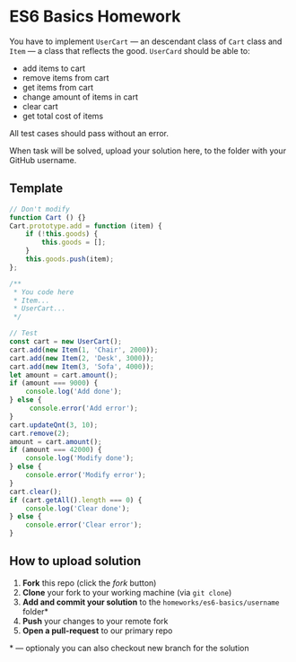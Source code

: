 # ES6 Basics Homework

You have to implement `UserCart` — an descendant class of `Cart` class and `Item` — a class that reflects the good.
`UserCard` should be able to:

* add items to cart
* remove items from cart
* get items from cart
* change amount of items in cart
* clear cart
* get total cost of items

All test cases should pass without an error.

When task will be solved, upload your solution here, to the folder with your GitHub username.

## Template

```js
// Don't modify
function Cart () {}
Cart.prototype.add = function (item) {
    if (!this.goods) {
        this.goods = [];
    }
    this.goods.push(item);
};

/**
 * You code here
 * Item...
 * UserCart...
 */

// Test
const cart = new UserCart();
cart.add(new Item(1, 'Сhair', 2000));
cart.add(new Item(2, 'Desk', 3000));
cart.add(new Item(3, 'Sofa', 4000));
let amount = cart.amount();
if (amount === 9000) {
    console.log('Add done');
} else {
     console.error('Add error');
}
cart.updateQnt(3, 10);
cart.remove(2);
amount = cart.amount();
if (amount === 42000) {
    console.log('Modify done');
} else {
    console.error('Modify error');
}
cart.clear();
if (cart.getAll().length === 0) {
    console.log('Clear done');
} else {
    console.error('Clear error');
}
```

## How to upload solution

1. **Fork** this repo (click the *fork* button)
2. **Clone** your fork to your working machine (via `git clone`)
3. **Add and commit your solution** to the `homeworks/es6-basics/username` folder*
4. **Push** your changes to your remote fork
5. **Open a pull-request** to our primary repo 

\* — optionaly you can also checkout new branch for the solution
